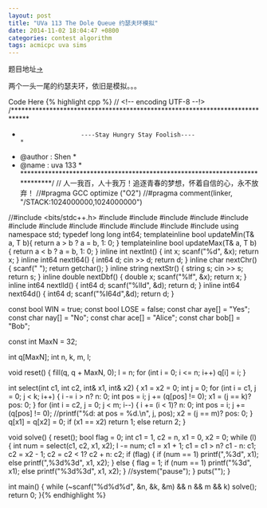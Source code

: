 ```yaml
---
layout: post
title: "UVa 113 The Dole Queue 约瑟夫环模拟"
date: 2014-11-02 18:04:47 +0800
categories: contest algorithm
tags: acmicpc uva sims
---
```

题目地址<a title="UVa 113" href="http://uva.onlinejudge.org/index.php?option=com_onlinejudge&Itemid=8&category=103&page=show_problem&problem=69" target="_blank">-></a>

两个一头一尾的约瑟夫环，依旧是模拟。。。

Code Here
{% highlight cpp %}
// <!-- encoding UTF-8 --!>
/*****************************************************************************
*                      ----Stay Hungry Stay Foolish----                      *
*    @author    :   Shen                                                     *
*    @name      :   uva 133                                                  *
*****************************************************************************/
// 人一我百，人十我万！追逐青春的梦想，怀着自信的心，永不放弃！
//#pragma GCC optimize ("O2")
//#pragma comment(linker, "/STACK:1024000000,1024000000")

//#include <bits/stdc++.h>
#include <map>
#include <list>
#include <queue>
#include <stack>
#include <cmath>
#include <vector>
#include <string>
#include <cstdio>
#include <cstring>
#include <cstdlib>
#include <iostream>
#include <algorithm>
using namespace std;
typedef long long int64;
template<class T>inline bool updateMin(T& a, T b){ return a > b ? a = b, 1: 0; }
template<class T>inline bool updateMax(T& a, T b){ return a < b ? a = b, 1: 0; }
inline int    nextInt() { int x; scanf("%d", &x); return x; }
inline int64  nextI64() { int64  d; cin >> d; return d; }
inline char   nextChr() { scanf(" "); return getchar(); }
inline string nextStr() { string s; cin >> s; return s; }
inline double nextDbf() { double x; scanf("%lf", &x); return x; }
inline int64  nextlld() { int64 d; scanf("%lld", &d); return d; }
inline int64  next64d() { int64 d; scanf("%I64d",&d); return d; }

const bool WIN  = true;
const bool LOSE = false;
const char aye[] = "Yes";
const char nay[] = "No";
const char ace[] = "Alice";
const char bob[] = "Bob";

const int MaxN = 32;

int q[MaxN];
int n, k, m, l;

void reset()
{
    fill(q, q + MaxN, 0);
    l = n;
    for (int i = 0; i <= n; i++)
        q[i] = i;
}

int select(int c1, int c2, int& x1, int& x2)
{
    x1 = x2 = 0;
    int j = 0;
    for (int i = c1, j = 0; j < k; i++)
    {
        i -= i > n? n: 0;
        int pos = i;
        j += (q[pos] != 0);
        x1 = (j == k)? pos: 0;
    }
    for (int i = c2, j = 0; j < m; i--)
    {
        i += (i < 1)? n: 0;
        int pos = i;
        j += (q[pos] != 0);
        //printf("%d: at pos = %d.\n", j, pos);
        x2 = (j == m)? pos: 0;
    }
    q[x1] = q[x2] = 0;
    if (x1 == x2) return 1;
    else return 2;
}

void solve()
{
    reset();
    bool flag = 0;
    int c1 = 1, c2 = n, x1 = 0, x2 = 0;
    while (l)
    {
        int num = select(c1, c2, x1, x2);
        l -= num;
        c1 = x1 + 1; c1 = c1 > n? c1 - n: c1;
        c2 = x2 - 1; c2 = c2 < 1? c2 + n: c2;
        if (flag)
        {
            if (num == 1) printf(",%3d", x1);
            else printf(",%3d%3d", x1, x2);
        }
        else
        {
            flag = 1;
            if (num == 1) printf("%3d", x1);
            else printf("%3d%3d", x1, x2);
        }
        //system("pause");
    }
    puts("");
}

int main()
{
    while (~scanf("%d%d%d", &n, &k, &m) && n && m && k) solve();
    return 0;
}{% endhighlight %}
